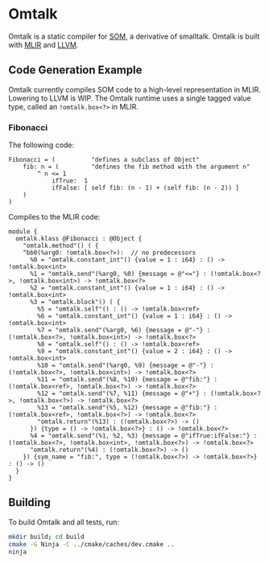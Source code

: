 # Omtalk

Omtalk is a static compiler for [SOM], a derivative of smalltalk.
Omtalk is built with [MLIR] and [LLVM].

[SOM]:  http://som-st.github.io/
[MLIR]: https://mlir.llvm.org/
[LLVM]: https://llvm.org/

## Code Generation Example

Omtalk currently compiles SOM code to a high-level representation in MLIR.
Lowering to LLVM is WIP. The Omtalk runtime uses a single tagged value type,
called an `!omtalk.box<?>` in MLIR.

### Fibonacci

The following code:

```smalltalk
Fibonacci = (          "defines a subclass of Object"
    fib: n = (         "defines the fib method with the argument n"
        ^ n <= 1
            ifTrue:  1
            ifFalse: [ self fib: (n - 1) + (self fib: (n - 2)) ]
    )
)
```

Compiles to the MLIR code:

```mlir
module {
  omtalk.klass @Fibonacci : @Object {
    "omtalk.method"() ( {
    ^bb0(%arg0: !omtalk.box<?>):  // no predecessors
      %0 = "omtalk.constant_int"() {value = 1 : i64} : () -> !omtalk.box<int>
      %1 = "omtalk.send"(%arg0, %0) {message = @"<="} : (!omtalk.box<?>, !omtalk.box<int>) -> !omtalk.box<?>
      %2 = "omtalk.constant_int"() {value = 1 : i64} : () -> !omtalk.box<int>
      %3 = "omtalk.block"() ( {
        %5 = "omtalk.self"() : () -> !omtalk.box<ref>
        %6 = "omtalk.constant_int"() {value = 1 : i64} : () -> !omtalk.box<int>
        %7 = "omtalk.send"(%arg0, %6) {message = @"-"} : (!omtalk.box<?>, !omtalk.box<int>) -> !omtalk.box<?>
        %8 = "omtalk.self"() : () -> !omtalk.box<ref>
        %9 = "omtalk.constant_int"() {value = 2 : i64} : () -> !omtalk.box<int>
        %10 = "omtalk.send"(%arg0, %9) {message = @"-"} : (!omtalk.box<?>, !omtalk.box<int>) -> !omtalk.box<?>
        %11 = "omtalk.send"(%8, %10) {message = @"fib:"} : (!omtalk.box<ref>, !omtalk.box<?>) -> !omtalk.box<?>
        %12 = "omtalk.send"(%7, %11) {message = @"+"} : (!omtalk.box<?>, !omtalk.box<?>) -> !omtalk.box<?>
        %13 = "omtalk.send"(%5, %12) {message = @"fib:"} : (!omtalk.box<ref>, !omtalk.box<?>) -> !omtalk.box<?>
        "omtalk.return"(%13) : (!omtalk.box<?>) -> ()
      }) {type = () -> !omtalk.box<?>} : () -> !omtalk.box<?>
      %4 = "omtalk.send"(%1, %2, %3) {message = @"ifTrue:ifFalse:"} : (!omtalk.box<?>, !omtalk.box<int>, !omtalk.box<?>) -> !omtalk.box<?>
      "omtalk.return"(%4) : (!omtalk.box<?>) -> ()
    }) {sym_name = "fib:", type = (!omtalk.box<?>) -> !omtalk.box<?>} : () -> ()
  }
}
```

## Building

To build Omtalk and all tests, run:

```sh
mkdir build; cd build
cmake -G Ninja -C ../cmake/caches/dev.cmake ..
ninja
```
